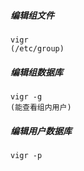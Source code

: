 ##### 编辑组文件
    vigr
    (/etc/group)

##### 编辑组数据库
    vigr -g
    (能查看组内用户)

##### 编辑用户数据库
    vigr -p